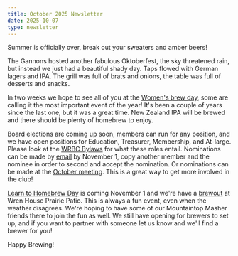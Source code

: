 ```yaml
---
title: October 2025 Newsletter 
date: 2025-10-07
type: newsletter
---
```


Summer is officially over, break out your sweaters and amber beers! 

The Gannons hosted another fabulous Oktoberfest, the sky threatened rain, but instead we just had a beautiful shady day. Taps flowed with German lagers and IPA. The grill was full of brats and onions, the table was full of desserts and snacks.

In two weeks we hope to see all of you at the [Women's brew day](../../events/2025-10-19-womens-brew-day/), some are calling it the most important event of the year! It's been a couple of years since the last one, but it was a great time. New Zealand IPA will be brewed and there should be plenty of homebrew to enjoy.

Board elections are coming up soon, members can run for any position, and we have open positions for Education, Treasurer, Membership, and At-large. Please look at the [WRBC Bylaws](https://docs.google.com/document/d/1bf0mBLPSDuP2AWut6IsTMrcbiL_ZzH-OjbwJO__aKVE/preview?tab=t.0) for what these roles entail. Nominations can be made by [email](mailto:whiskeyrowbrewclub@gmail.com) by November 1, copy another member and the nominee in order to second and accept the nomination. Or nominations can be made at the [October meeting](../../events/2025-10-gm/). This is a great way to get more involved in the club!

[Learn to Homebrew Day](https://homebrewersassociation.org/aha-events/learn-to-homebrew-day/) is coming November 1 and we're have a [brewout](../../events/2025-11_learn-to-Homebrew/) at Wren House Prairie Patio. This is always a fun event, even when the weather disagrees. We're hoping to have some of our Mountaintop Masher friends there to join the fun as well. We still have opening for brewers to set up, and if you want to partner with someone let us know and we'll find a brewer for you!

Happy Brewing!